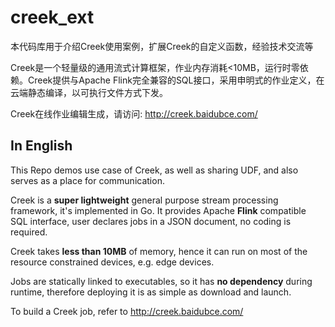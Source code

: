 # creek_ext
本代码库用于介绍Creek使用案例，扩展Creek的自定义函数，经验技术交流等

Creek是一个轻量级的通用流式计算框架，作业内存消耗<10MB，运行时零依赖。Creek提供与Apache Flink完全兼容的SQL接口，采用申明式的作业定义，在云端静态编译，以可执行文件方式下发。

Creek在线作业编辑生成，请访问: http://creek.baidubce.com/


## In English
This Repo demos use case of Creek, as well as sharing UDF, and also serves as a place for communication.

Creek is a **super lightweight** general purpose stream processing framework, it's implemented in Go. It provides Apache **Flink** compatible SQL interface, user declares jobs in a JSON document, no coding is required.

Creek takes **less than 10MB** of memory, hence it can run on most of the resource constrained devices, e.g. edge devices.

Jobs are statically linked to executables, so it has **no dependency** during runtime, therefore deploying it is as simple as download and launch. 

To build a Creek job, refer to http://creek.baidubce.com/